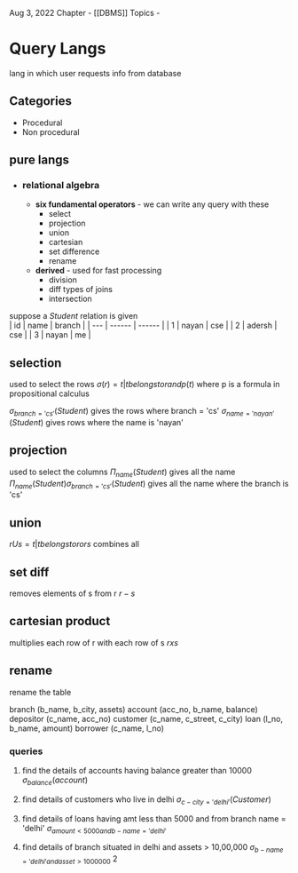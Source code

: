 Aug 3, 2022
Chapter - [[DBMS]]
Topics -  

# Query Langs
lang in which user requests info from database

## Categories
* Procedural
* Non procedural

## pure langs
* ### relational algebra
	* **six fundamental operators** - we can write any query with these
		* select 
		* projection
		* union
		* cartesian
		* set difference
		* rename
	* **derived** - used for fast processing
		* division
		* diff types of joins
		* intersection
	
suppose a $Student$ relation is given	
| id  | name   | branch |
| --- | ------ | ------ |
| 1   | nayan  | cse    |
| 2   | adersh | cse    |
| 3   | nayan  | me     | 

## selection
used to select the rows
$\sigma(r)={t | t belongs to r and p(t)}$
where p is a formula in propositional calculus

$\sigma_{branch='cs'}(Student)$ gives the rows where branch = 'cs'
$\sigma_{name='nayan'}(Student)$ gives rows where the name is 'nayan'

## projection
used to select the columns
$\Pi_{name}(Student)$ gives all the name
$\Pi_{name}(Student) \sigma_{branch='cs'}(Student)$ gives all the name where the branch is 'cs'

## union
$r U s={t | t belongs to r or s}$
combines all

## set diff
removes elements of s from r
$r-s$

## cartesian product
multiplies each row of r with each row of s
$r x s$

## rename
rename the table

branch (b_name, b_city, assets)
account (acc_no, b_name, balance)
depositor (c_name, acc_no)
customer (c_name, c_street, c_city)
loan (l_no, b_name, amount)
borrower (c_name, l_no)

### queries
1. find the details of accounts having balance greater than 10000
$\sigma_{balance}(account)$ 

2. find details of customers who live in delhi
$\sigma_{c-city='delhi'}(Customer)$

3. find details of loans having amt less than 5000 and from branch name = 'delhi'
$\sigma_{amount<5000 and b-name='delhi'}$

4. find details of branch situated in delhi and assets > 10,00,000
$\sigma_{b-name='delhi' and asset > 1000000}$
2




